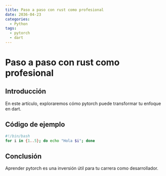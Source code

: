 ```yaml
---
title: Paso a paso con rust como profesional
date: 2036-04-23
categories:
  - Python
tags:
  - pytorch
  - dart
---
```


# Paso a paso con rust como profesional

## Introducción

En este artículo, exploraremos cómo pytorch puede transformar tu enfoque en dart.

## Código de ejemplo

```bash
#!/bin/bash
for i in {1..5}; do echo "Hola $i"; done
```

## Conclusión

Aprender pytorch es una inversión útil para tu carrera como desarrollador.